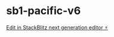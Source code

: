 # sb1-pacific-v6

[Edit in StackBlitz next generation editor ⚡️](https://stackblitz.com/~/github.com/hdppd/sb1-pacific-v6)